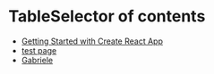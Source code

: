# TableSelector of contents

* [Getting Started with Create React App](README.md)
* [test page](test-page.md)
* [Gabriele](gabriele.md)
